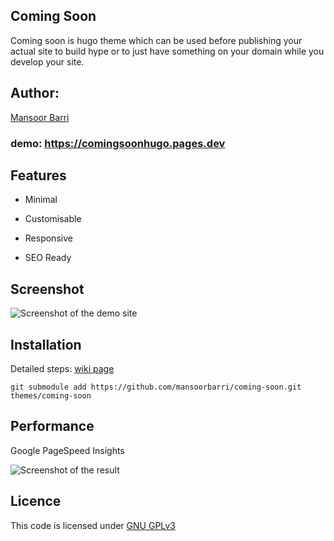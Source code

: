 ## Coming Soon

Coming soon is hugo theme which can be used before publishing your actual site to build hype or to just have something on your domain while you develop your site. 

## Author:

[Mansoor Barri](https://mansoorbarri.com)

### demo: https://comingsoonhugo.pages.dev

## Features

- Minimal 

- Customisable 

- Responsive

- SEO Ready 

## Screenshot

![Screenshot of the demo site](/home/anar/Downloads/coming-soon/sitescreenshot.png)

## Installation

Detailed steps: [wiki page](https://mansoorbarri.com/downloads/comingsoonhugo)

```git
git submodule add https://github.com/mansoorbarri/coming-soon.git themes/coming-soon
```

## Performance

Google PageSpeed Insights

![Screenshot of the result]()

## Licence

This code is licensed under [GNU GPLv3](https://github.com/mansoorbarri/coming-soon/)
